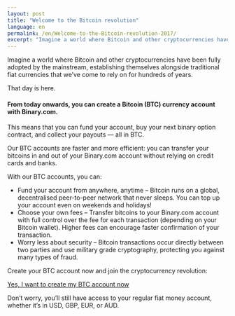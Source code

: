 ```yaml
---
layout: post
title: "Welcome to the Bitcoin revolution"
language: en
permalink: /en/Welcome-to-the-Bitcoin-revolution-2017/
excerpt: "Imagine a world where Bitcoin and other cryptocurrencies have been fully adopted by the mainstream, establishing themselves alongside traditional fiat currencies ..."
---
```

Imagine a world where Bitcoin and other cryptocurrencies have been fully adopted by the mainstream, establishing themselves alongside traditional fiat currencies that we’ve come to rely on for hundreds of years.

That day is here.

#### From today onwards, you can create a Bitcoin (BTC) currency account with Binary.com.

This means that you can fund your account, buy your next binary option contract, and collect your payouts –– all in BTC.

Our BTC accounts are faster and more efficient: you can transfer your bitcoins in and out of your Binary.com account without relying on credit cards and banks.

With our BTC accounts, you can:


<ul class="bullet">
<li>Fund your account from anywhere, anytime – Bitcoin runs on a global, decentralised peer-to-peer network that never sleeps. You can top up your account even on weekends and holidays!</li>
<li>Choose your own fees – Transfer bitcoins to your Binary.com account with full control over the fee for each transaction (depending on your Bitcoin wallet). Higher fees can encourage faster confirmation of your transaction.</li>
<li>Worry less about security – Bitcoin transactions occur directly between two parties and use military grade cryptography, protecting you against many types of fraud.</li>
</ul>

<div class="separator-lg"></div>
<p class="sc--center">Create your BTC account now and join the cryptocurrency revolution:</p>
			
<div class="cta-lg">	
	<a href="https://www.binary.com/en/user/accounts.html?utm_source=blog&utm_medium=social&utm_campaign=native_btc" class="button"><span>Yes, I want to create my BTC account now</span></a>	
</div>


Don’t worry, you’ll still have access to your regular fiat money account, whether it’s in USD, GBP, EUR, or AUD.
